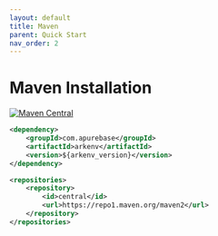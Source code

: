 ```yaml
---
layout: default
title: Maven
parent: Quick Start
nav_order: 2
---
```


# Maven Installation
[![Maven Central](https://img.shields.io/maven-central/v/com.apurebase/arkenv.svg?label=Maven%20Central)](https://search.maven.org/search?q=g:%22com.apurebase%22%20AND%20a:%22arkenv%22)
```xml
<dependency>
    <groupId>com.apurebase</groupId>
    <artifactId>arkenv</artifactId>
    <version>${arkenv_version}</version>
</dependency>

<repositories>
    <repository>
        <id>central</id>
        <url>https://repo1.maven.org/maven2</url>
    </repository>
</repositories>
```
